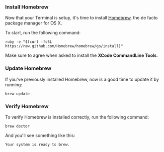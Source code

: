 ### Install Homebrew

Now that your Terminal is setup, it's time to install [Homebrew](http://brew.sh/), the de facto package manager for OS X.

To start, run the following command:

```
ruby -e "$(curl -fsSL https://raw.github.com/Homebrew/homebrew/go/install)"
```

Make sure to agree when asked to install the **XCode CommandLine Tools**.


### Update Homebrew

If you've previously installed Homebrew, now is a good time to update it by running:

```
brew update
```


### Verify Homebrew

To verify Homebrew is installed correctly, run the following command:

```
brew doctor
```

And you'll see something like this:

```
Your system is ready to brew.
```
